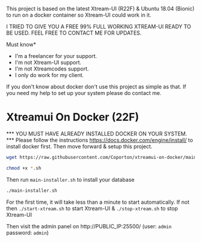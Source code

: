 ​This project is based on the latest Xtream-UI (R22F) & Ubuntu 18.04 (Bionic) to run on a docker container so Xtream-UI could work in it.

I TRIED TO GIVE YOU A FREE 99% FULL WORKING XTREAM-UI READY TO BE USED. FEEL FREE TO CONTACT ME FOR UPDATES.

​Must know*

- I'm a ​freelancer for your support.
- I'm not ​X​tream-​UI support.
- I'm not ​X​treamcodes support.
- I ​only do work for my client.

If you don't know about docker don't use this project as simple as that. If you need my help to set up your system please do contact me. 


# Xtreamui On Docker (22F)

*** YOU MUST HAVE ALREADY INSTALLED DOCKER ON YOUR SYSTEM. ***
Please follow the instructions https://docs.docker.com/engine/install/ to install docker first. Then move forward & setup this project.

```bash
wget https://raw.githubusercontent.com/Coporton/xtreamui-on-docker/main/main-installer.sh && wget https://raw.githubusercontent.com/Coporton/xtreamui-on-docker/main/start-xtream.sh && wget https://raw.githubusercontent.com/Coporton/xtreamui-on-docker/main/stop-xtream.sh

```
```bash
chmod +x *.sh
```
Then run `main-installer.sh` to install your database
```bash 
./main-installer.sh 
```
For the first time, it will take less than a minute to start automatically. If not then `./start-xtream.sh` to start Xtream-UI & `./stop-xtream.sh` to stop Xtream-UI 

Then visit the admin panel on http://PUBLIC_IP:25500/ (user: `admin` password: `admin`)
